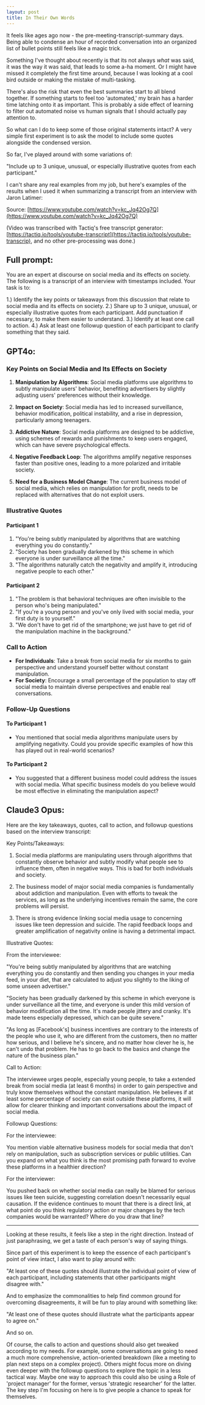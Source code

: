 ```yaml
---
layout: post
title: In Their Own Words
---
```


It feels like ages ago now - the pre-meeting-transcript-summary days.  Being able to condense an hour of recorded conversation into an organized list of bullet points still feels like a magic trick.

Something I've thought about recently is that its not always *what* was said, it was the way it was said, that leads to some a-ha moment. Or I might have missed it completely the first time around, because I was looking at a cool bird outside or making the mistake of multi-tasking.

There's also the risk that even the best summaries start to all blend together.  If something starts to feel too 'automated,' my brain has a harder time latching onto it as important.  This is probably a side effect of learning to filter out automated noise vs human signals that I should actually pay attention to.  

So what can I do to keep some of those original statements intact? A very simple first experiment is to ask the model to include some quotes alongside the condensed version.  

So far, I've played around with some variations of:

"Include up to 3 unique, unusual, or especially illustrative quotes from each participant."

I can't share any real examples from my job, but here's examples of the results when I used it when summarizing a transcript from an interview with Jaron Latimer:

Source: [https://www.youtube.com/watch?v=kc_Jq42Og7Q](https://www.youtube.com/watch?v=kc_Jq42Og7Q)

(Video was transcribed with Tactiq's free transcript generator: [https://tactiq.io/tools/youtube-transcript](https://tactiq.io/tools/youtube-transcrip), and no other pre-processing was done.)


## Full prompt:

You are an expert at discourse on social media and its effects on society.  The following is a transcript of an interview with timestamps included. Your task is to:

1.) Identify the key points or takeaways from this discussion that relate to social media and its effects on society.
2.) Share up to 3 unique, unusual, or especially illustrative quotes from each participant. Add punctuation if necessary, to make them easier to understand.
3.) Identify at least one call to action.
4.) Ask at least one followup question of each participant to clarify something that they said.

## GPT4o:

### Key Points on Social Media and Its Effects on Society

1. **Manipulation by Algorithms**: Social media platforms use algorithms to subtly manipulate users' behavior, benefiting advertisers by slightly adjusting users' preferences without their knowledge.

2. **Impact on Society**: Social media has led to increased surveillance, behavior modification, political instability, and a rise in depression, particularly among teenagers.

3. **Addictive Nature**: Social media platforms are designed to be addictive, using schemes of rewards and punishments to keep users engaged, which can have severe psychological effects.

4. **Negative Feedback Loop**: The algorithms amplify negative responses faster than positive ones, leading to a more polarized and irritable society.

5. **Need for a Business Model Change**: The current business model of social media, which relies on manipulation for profit, needs to be replaced with alternatives that do not exploit users.

### Illustrative Quotes

#### Participant 1
1. "You're being subtly manipulated by algorithms that are watching everything you do constantly."
2. "Society has been gradually darkened by this scheme in which everyone is under surveillance all the time."
3. "The algorithms naturally catch the negativity and amplify it, introducing negative people to each other."

#### Participant 2
1. "The problem is that behavioral techniques are often invisible to the person who's being manipulated."
2. "If you're a young person and you've only lived with social media, your first duty is to yourself."
3. "We don't have to get rid of the smartphone; we just have to get rid of the manipulation machine in the background."

### Call to Action

- **For Individuals**: Take a break from social media for six months to gain perspective and understand yourself better without constant manipulation.
- **For Society**: Encourage a small percentage of the population to stay off social media to maintain diverse perspectives and enable real conversations.

### Follow-Up Questions

#### To Participant 1
- You mentioned that social media algorithms manipulate users by amplifying negativity. Could you provide specific examples of how this has played out in real-world scenarios?

#### To Participant 2
- You suggested that a different business model could address the issues with social media. What specific business models do you believe would be most effective in eliminating the manipulation aspect?

## Claude3 Opus:

Here are the key takeaways, quotes, call to action, and followup questions based on the interview transcript:

Key Points/Takeaways:

1. Social media platforms are manipulating users through algorithms that constantly observe behavior and subtly modify what people see to influence them, often in negative ways. This is bad for both individuals and society.

2. The business model of major social media companies is fundamentally about addiction and manipulation. Even with efforts to tweak the services, as long as the underlying incentives remain the same, the core problems will persist. 

3. There is strong evidence linking social media usage to concerning issues like teen depression and suicide. The rapid feedback loops and greater amplification of negativity online is having a detrimental impact.

Illustrative Quotes:

From the interviewee:

"You're being subtly manipulated by algorithms that are watching everything you do constantly and then sending you changes in your media feed, in your diet, that are calculated to adjust you slightly to the liking of some unseen advertiser."

"Society has been gradually darkened by this scheme in which everyone is under surveillance all the time, and everyone is under this mild version of behavior modification all the time. It's made people jittery and cranky. It's made teens especially depressed, which can be quite severe."

"As long as [Facebook's] business incentives are contrary to the interests of the people who use it, who are different from the customers, then no matter how serious, and I believe he's sincere, and no matter how clever he is, he can't undo that problem. He has to go back to the basics and change the nature of the business plan."

Call to Action: 

The interviewee urges people, especially young people, to take a extended break from social media (at least 6 months) in order to gain perspective and truly know themselves without the constant manipulation. He believes if at least some percentage of society can exist outside these platforms, it will allow for clearer thinking and important conversations about the impact of social media.

Followup Questions:

For the interviewee: 

You mention viable alternative business models for social media that don't rely on manipulation, such as subscription services or public utilities. Can you expand on what you think is the most promising path forward to evolve these platforms in a healthier direction?

For the interviewer:

You pushed back on whether social media can really be blamed for serious issues like teen suicide, suggesting correlation doesn't necessarily equal causation. If the evidence continues to mount that there is a direct link, at what point do you think regulatory action or major changes by the tech companies would be warranted? Where do you draw that line?

****

Looking at these results, it feels like a step in the right direction.  Instead of just paraphrasing, we get a taste of each person's way of saying things.

Since part of this experiment is to keep the essence of each participant's point of view intact, I also want to play around with:

"At least one of these quotes should illustrate the individual point of view of each participant, including statements that other participants might disagree with."

And to emphasize the commonalities to help find common ground for overcoming disagreements, it will be fun to play around with something like:

"At least one of these quotes should illustrate what the participants appear to agree on."

And so on.  

Of course, the calls to action and questions should also get tweaked according to my needs.  For example, some conversations are going to need a much more comprehensive, action-oriented breakdown (like a meeting to plan next steps on a complex project).  Others might focus more on diving even deeper with the followup questions to explore the topic in a less tactical way.  Maybe one way to approach this could also be using a Role of 'project manager' for the former, versus 'strategic researcher' for the latter.  The key step I'm focusing on here is to give people a chance to speak for themselves.
